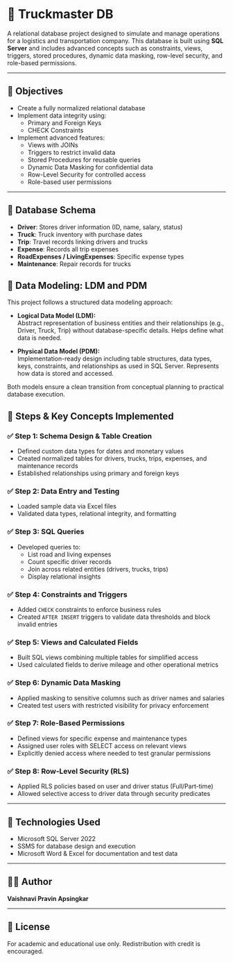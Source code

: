 # 🚛 Truckmaster DB

A relational database project designed to simulate and manage operations for a logistics and transportation company. This database is built using **SQL Server** and includes advanced concepts such as constraints, views, triggers, stored procedures, dynamic data masking, row-level security, and role-based permissions.

---

## 📌 Objectives

- Create a fully normalized relational database
- Implement data integrity using:
  - Primary and Foreign Keys
  - CHECK Constraints
- Implement advanced features:
  - Views with JOINs
  - Triggers to restrict invalid data
  - Stored Procedures for reusable queries
  - Dynamic Data Masking for confidential data
  - Row-Level Security for controlled access
  - Role-based user permissions

---

## 🧱 Database Schema

- **Driver**: Stores driver information (ID, name, salary, status)
- **Truck**: Truck inventory with purchase dates
- **Trip**: Travel records linking drivers and trucks
- **Expense**: Records all trip expenses
- **RoadExpenses / LivingExpenses**: Specific expense types
- **Maintenance**: Repair records for trucks

## 🧩 Data Modeling: LDM and PDM

This project follows a structured data modeling approach:

- **Logical Data Model (LDM):**  
  Abstract representation of business entities and their relationships (e.g., Driver, Truck, Trip) without database-specific details. Helps define what data is needed.

- **Physical Data Model (PDM):**  
  Implementation-ready design including table structures, data types, keys, constraints, and relationships as used in SQL Server. Represents how data is stored and accessed.

Both models ensure a clean transition from conceptual planning to practical database execution.


## 🔧 Steps & Key Concepts Implemented

### ✅ Step 1: Schema Design & Table Creation
- Defined custom data types for dates and monetary values
- Created normalized tables for drivers, trucks, trips, expenses, and maintenance records
- Established relationships using primary and foreign keys

### ✅ Step 2: Data Entry and Testing
- Loaded sample data via Excel files
- Validated data types, relational integrity, and formatting

### ✅ Step 3: SQL Queries
- Developed queries to:
  - List road and living expenses
  - Count specific driver records
  - Join across related entities (drivers, trucks, trips)
  - Display relational insights

### ✅ Step 4: Constraints and Triggers
- Added `CHECK` constraints to enforce business rules
- Created `AFTER INSERT` triggers to validate data thresholds and block invalid entries

### ✅ Step 5: Views and Calculated Fields
- Built SQL views combining multiple tables for simplified access
- Used calculated fields to derive mileage and other operational metrics

### ✅ Step 6: Dynamic Data Masking
- Applied masking to sensitive columns such as driver names and salaries
- Created test users with restricted visibility for privacy enforcement

### ✅ Step 7: Role-Based Permissions
- Defined views for specific expense and maintenance types
- Assigned user roles with SELECT access on relevant views
- Explicitly denied access where needed to test granular permissions

### ✅ Step 8: Row-Level Security (RLS)
- Applied RLS policies based on user and driver status (Full/Part-time)
- Allowed selective access to driver data through security predicates

---

## 💼 Technologies Used

- Microsoft SQL Server 2022 
- SSMS for database design and execution
- Microsoft Word & Excel for documentation and test data

---

## 👩‍💻 Author

**Vaishnavi Pravin Apsingkar**  

---

## 📜 License

For academic and educational use only. Redistribution with credit is encouraged.
